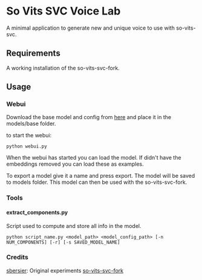 # So Vits SVC Voice Lab
A minimal application to generate new and unique voice to use with so-vits-svc.

## Requirements
A working installation of the so-vits-svc-fork.

## Usage
### Webui
Download the base model and config from [here](https://huggingface.co/Zeger56644/voice-lab-v1) and place it in the models/base folder.

to start the webui:
```
python webui.py
```
When the webui has started you can load the model. If didn't have the embeddings removed you can load these as examples.

To export a model give it a name and press export. The model will be saved to models folder. This model can then be used with the so-vits-svc-fork.


### Tools
#### extract_components.py
Script used to compute and store all info in the model.

```
python script_name.py <model_path> <model_config_path> [-n NUM_COMPONENTS] [-r] [-s SAVED_MODEL_NAME]
```

### Credits
[sbersier](https://github.com/sbersier/pca_svc): Original experiments
[so-vits-svc-fork](https://github.com/voicepaw/so-vits-svc-fork)